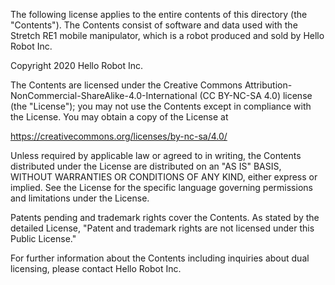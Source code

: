 The following license applies to the entire contents of this directory (the "Contents"). The Contents consist of software and data used with the Stretch RE1 mobile manipulator, which is a robot produced and sold by Hello Robot Inc.

Copyright 2020 Hello Robot Inc.

The Contents are licensed under the Creative Commons Attribution-NonCommercial-ShareAlike-4.0-International (CC BY-NC-SA 4.0) license (the "License"); you may not use the Contents except in compliance with the License. You may obtain a copy of the License at

https://creativecommons.org/licenses/by-nc-sa/4.0/

Unless required by applicable law or agreed to in writing, the Contents distributed under the License are distributed on an "AS IS" BASIS, WITHOUT WARRANTIES OR CONDITIONS OF ANY KIND, either express or implied. See the License for the specific language governing permissions and limitations under the License.

Patents pending and trademark rights cover the Contents. As stated by the detailed License, "Patent and trademark rights are not licensed under this Public License."

For further information about the Contents including inquiries about dual licensing, please contact Hello Robot Inc.
